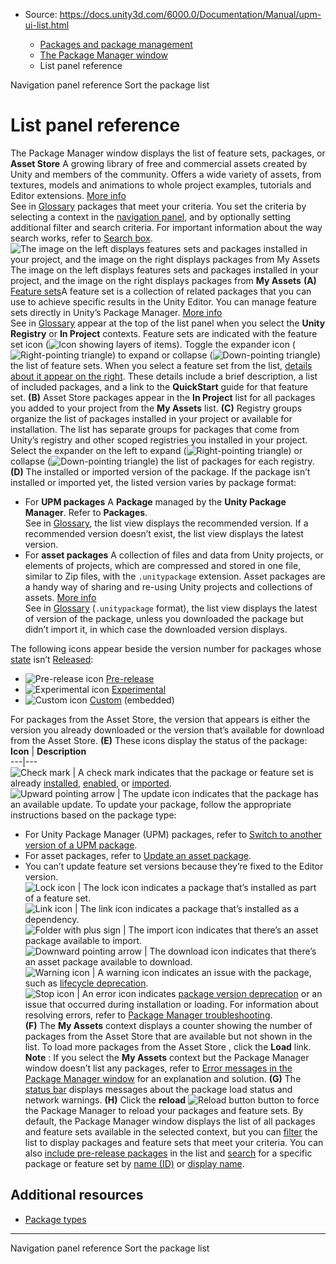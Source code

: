 * Source: https://docs.unity3d.com/6000.0/Documentation/Manual/upm-ui-list.html

  * [Packages and package management](https://docs.unity3d.com/6000.0/Documentation/Manual/PackagesList.html)
  * [The Package Manager window](https://docs.unity3d.com/6000.0/Documentation/Manual/upm-ui.html)
  * List panel reference


[](https://docs.unity3d.com/6000.0/Documentation/Manual/upm-ui-nav.html)
Navigation panel reference
[](https://docs.unity3d.com/6000.0/Documentation/Manual/upm-ui-sort.html)
Sort the package list
# List panel reference
The Package Manager window displays the list of feature sets, packages, or **Asset Store** A growing library of free and commercial assets created by Unity and members of the community. Offers a wide variety of assets, from textures, models and animations to whole project examples, tutorials and Editor extensions. [More info](https://docs.unity3d.com/6000.0/Documentation/Manual/AssetStore.html)  
See in [Glossary](https://docs.unity3d.com/6000.0/Documentation/Manual/Glossary.html#AssetStore) packages that meet your criteria.
You set the criteria by selecting a context in the [navigation panel](https://docs.unity3d.com/6000.0/Documentation/Manual/upm-ui-nav.html), and by optionally setting additional filter and search criteria.
For important information about the way search works, refer to [Search box](https://docs.unity3d.com/6000.0/Documentation/Manual/upm-ui-search.html).
![The image on the left displays features sets and packages installed in your project, and the image on the right displays packages from My Assets](https://docs.unity3d.com/6000.0/Documentation/uploads/Main/upm-ui-list.png) The image on the left displays features sets and packages installed in your project, and the image on the right displays packages from **My Assets**
**(A)** [Feature sets](https://docs.unity3d.com/6000.0/Documentation/Manual/FeatureSets.html)A feature set is a collection of related packages that you can use to achieve specific results in the Unity Editor. You can manage feature sets directly in Unity’s Package Manager. [More info](https://docs.unity3d.com/6000.0/Documentation/Manual/FeatureSets.html)  
See in [Glossary](https://docs.unity3d.com/6000.0/Documentation/Manual/Glossary.html#Featureset) appear at the top of the list panel when you select the **Unity Registry** or **In Project** contexts. Feature sets are indicated with the feature set icon (![Icon showing layers of items](https://docs.unity3d.com/6000.0/Documentation/uploads/Main/iconPkg.png)). Toggle the expander icon (![Right-pointing triangle](https://docs.unity3d.com/6000.0/Documentation/uploads/Main/iconCollapsed.png)) to expand or collapse (![Down-pointing triangle](https://docs.unity3d.com/6000.0/Documentation/uploads/Main/iconExpanded.png)) the list of feature sets. When you select a feature set from the list, [details about it appear on the right](https://docs.unity3d.com/6000.0/Documentation/Manual/fs-details.html). These details include a brief description, a list of included packages, and a link to the **QuickStart** guide for that feature set.
**(B)** Asset Store packages appear in the **In Project** list for all packages you added to your project from the **My Assets** list.
**(C)** Registry groups organize the list of packages installed in your project or available for installation. The list has separate groups for packages that come from Unity’s registry and other scoped registries you installed in your project. Select the expander on the left to expand (![Right-pointing triangle](https://docs.unity3d.com/6000.0/Documentation/uploads/Main/iconCollapsed.png)) or collapse (![Down-pointing triangle](https://docs.unity3d.com/6000.0/Documentation/uploads/Main/iconExpanded.png)) the list of packages for each registry.
**(D)** The installed or imported version of the package. If the package isn’t installed or imported yet, the listed version varies by package format:
  * For **UPM packages** A **Package** managed by the **Unity Package Manager**. Refer to **Packages**.  
See in [Glossary](https://docs.unity3d.com/6000.0/Documentation/Manual/Glossary.html#UPMpackage), the list view displays the recommended version. If a recommended version doesn’t exist, the list view displays the latest version.
  * For **asset packages** A collection of files and data from Unity projects, or elements of projects, which are compressed and stored in one file, similar to Zip files, with the `.unitypackage` extension. Asset packages are a handy way of sharing and re-using Unity projects and collections of assets. [More info](https://docs.unity3d.com/6000.0/Documentation/Manual/AssetPackages.html)  
See in [Glossary](https://docs.unity3d.com/6000.0/Documentation/Manual/Glossary.html#Assetpackage) (`.unitypackage` format), the list view displays the latest of version of the package, unless you downloaded the package but didn’t import it, in which case the downloaded version displays.


The following icons appear beside the version number for packages whose [state](https://docs.unity3d.com/6000.0/Documentation/Manual/upm-lifecycle.html) isn’t [Released](https://docs.unity3d.com/6000.0/Documentation/Manual/pack-safe.html): 
  * ![Pre-release icon](https://docs.unity3d.com/6000.0/Documentation/uploads/Main/iconPre.png) [Pre-release](https://docs.unity3d.com/6000.0/Documentation/Manual/pack-preview.html)
  * ![Experimental icon](https://docs.unity3d.com/6000.0/Documentation/uploads/Main/iconExp.png) [Experimental](https://docs.unity3d.com/6000.0/Documentation/Manual/pack-exp.html)
  * ![Custom icon](https://docs.unity3d.com/6000.0/Documentation/uploads/Main/iconCustom.png) [Custom](https://docs.unity3d.com/6000.0/Documentation/Manual/upm-concepts.html#Embedded) (embedded)


For packages from the Asset Store, the version that appears is either the version you already downloaded or the version that’s available for download from the Asset Store.
**(E)** These icons display the status of the package:
**Icon** | **Description**  
---|---  
![Check mark](https://docs.unity3d.com/6000.0/Documentation/uploads/Main/iconCheck.png) | A check mark indicates that the package or feature set is already [installed](https://docs.unity3d.com/6000.0/Documentation/Manual/upm-ui-install.html), [enabled](https://docs.unity3d.com/6000.0/Documentation/Manual/upm-ui-disable.html), or [imported](https://docs.unity3d.com/6000.0/Documentation/Manual/upm-ui-import.html).  
![Upward pointing arrow](https://docs.unity3d.com/6000.0/Documentation/uploads/Main/iconUpdate.png) | The update icon indicates that the package has an available update. To update your package, follow the appropriate instructions based on the package type:  
  
- For Unity Package Manager (UPM) packages, refer to [Switch to another version of a UPM package](https://docs.unity3d.com/6000.0/Documentation/Manual/upm-ui-update.html).   
- For asset packages, refer to [Update an asset package](https://docs.unity3d.com/6000.0/Documentation/Manual/upm-ui-update2.html).  
- You can’t update feature set versions because they’re fixed to the Editor version.  
![Lock icon](https://docs.unity3d.com/6000.0/Documentation/uploads/Main/iconLock.png) | The lock icon indicates a package that’s installed as part of a feature set.  
![Link icon](https://docs.unity3d.com/6000.0/Documentation/uploads/Main/iconDependency.png) | The link icon indicates a package that’s installed as a dependency.  
![Folder with plus sign](https://docs.unity3d.com/6000.0/Documentation/uploads/Main/iconImport.png) | The import icon indicates that there’s an asset package available to import.  
![Downward pointing arrow](https://docs.unity3d.com/6000.0/Documentation/uploads/Main/iconDownload.png) | The download icon indicates that there’s an asset package available to download.  
![Warning icon](https://docs.unity3d.com/6000.0/Documentation/uploads/Main/iconWarning.png) | A warning icon indicates an issue with the package, such as [lifecycle deprecation](https://docs.unity3d.com/6000.0/Documentation/Manual/pack-deprecated.html).  
![Stop icon](https://docs.unity3d.com/6000.0/Documentation/uploads/Main/iconError.png) | An error icon indicates [package version deprecation](https://docs.unity3d.com/6000.0/Documentation/Manual/pack-deprecated.html) or an issue that occurred during installation or loading. For information about resolving errors, refer to [Package Manager troubleshooting](https://docs.unity3d.com/6000.0/Documentation/Manual/upm-errors.html).  
**(F)** The **My Assets** context displays a counter showing the number of packages from the Asset Store that are available but not shown in the list. To load more packages from the Asset Store , click the **Load** link.
**Note** : If you select the **My Assets** context but the Package Manager window doesn’t list any packages, refer to [Error messages in the Package Manager window](https://docs.unity3d.com/6000.0/Documentation/Manual/upm-errors.html#Errors) for an explanation and solution.
**(G)** The [status bar](https://docs.unity3d.com/6000.0/Documentation/Manual/upm-ui.html#StatusBar) displays messages about the package load status and network warnings.
**(H)** Click the **reload** ![Reload button](https://docs.unity3d.com/6000.0/Documentation/uploads/Main/iconReload.png) button to force the Package Manager to reload your packages and feature sets.
By default, the Package Manager window displays the list of all packages and feature sets available in the selected context, but you can [filter](https://docs.unity3d.com/6000.0/Documentation/Manual/upm-ui-find.html) the list to display packages and feature sets that meet your criteria.
You can also [include pre-release packages](https://docs.unity3d.com/6000.0/Documentation/Manual/class-PackageManager.html#advanced_preview) in the list and [search](https://docs.unity3d.com/6000.0/Documentation/Manual/upm-ui-search.html) for a specific package or feature set by [name (ID)](https://docs.unity3d.com/6000.0/Documentation/Manual/upm-manifestPkg.html#name) or [display name](https://docs.unity3d.com/6000.0/Documentation/Manual/upm-manifestPkg.html#displayName).
## Additional resources
  * [Package types](https://docs.unity3d.com/6000.0/Documentation/Manual/upm-package-types.html)


* * *
[](https://docs.unity3d.com/6000.0/Documentation/Manual/upm-ui-nav.html)
Navigation panel reference
[](https://docs.unity3d.com/6000.0/Documentation/Manual/upm-ui-sort.html)
Sort the package list
